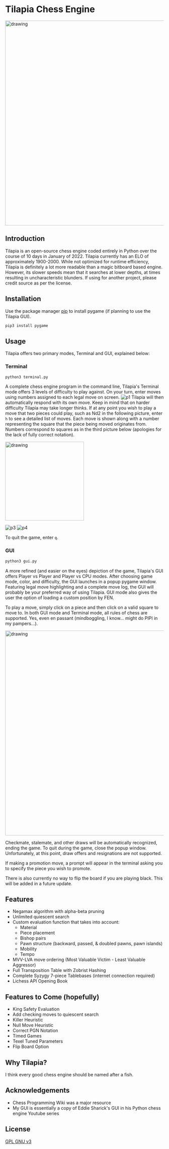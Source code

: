 # Tilapia Chess Engine

<img src="https://static.wikia.nocookie.net/animalcrossing/images/8/8a/Tilapia.jpg/revision/latest?cb=20200519030338" alt="drawing" width="650"/>

## Introduction

Tilapia is an open-source chess engine coded entirely in Python over the course of 10 days in January of 2022. Tilapia currently has an ELO of approximately 1900-2000. While not optimized for runtime efficiency, Tilapia is definitely a lot more readable than a magic bitboard based engine. However, its slower speeds mean that it searches at lower depths, at times resulting in uncharacteristic blunders. If using for another project, please credit source as per the license. 

## Installation

Use the package manager [pip](https://pip.pypa.io/en/stable/) to install pygame (if planning to use the Tilapia GUI).
```bash
pip3 install pygame
```

## Usage

Tilapia offers two primary modes, Terminal and GUI, explained below:

### Terminal
```bash
python3 terminal.py
```
A complete chess engine program in the command line, Tilapia's Terminal mode offers 3 levels of difficulty to play against. On your turn, enter moves using 
numbers assigned to each legal move on screen.
![p1](https://i.imgur.com/VcDU8sD.png)
Tilapia will then automatically respond with its own move. Keep in mind that on harder difficulty Tilapia may take longer thinks. If at any point you wish to play a move that two pieces could play, such as Nd2 in the following picture, enter `h` to see a detailed list of moves. Each move is shown along with a number representing the square that the piece being moved originates from. Numbers correspond to squares as in the third picture below (apologies for the lack of fully correct notation).

<img src="https://i.imgur.com/LQi394K.png" alt="drawing" width="250"/>

![p3](https://i.imgur.com/0nJnx5T.png)
![p4](https://i.stack.imgur.com/PFAvF.png)

To quit the game, enter `q`.

### GUI
```bash
python3 gui.py
```
A more refined (and easier on the eyes) depiction of the game, Tilapia's GUI offers Player vs Player and Player vs CPU modes. After choosing game mode, color, and difficulty, the GUI launches in a popup pygame window. Featuring legal move highlighting and a complete move log, the GUI will probably be your preferred way of using Tilapia. GUI mode also gives the user the option of loading a custom position by FEN.

To play a move, simply click on a piece and then click on a valid square to move to. In both GUI mode and Terminal mode, all rules of chess are supported. Yes, even en passant (mindboggling, I know... might do PIPI in my pampers...). 

<img src="https://i.imgur.com/06Y4lxy.png" alt="drawing" width="650"/>

Checkmate, stalemate, and other draws will be automatically recognized, ending the game. To quit during the game, close the popup window. Unfortunately, at this point, draw offers and resignations are not supported.

If making a promotion move, a prompt will appear in the terminal asking you to specify the piece you wish to promote.

There is also currently no way to flip the board if you are playing black. This will be added in a future update.

## Features
- Negamax algorithm with alpha-beta pruning
- Unlimited quiescent search
- Custom evaluation function that takes into account:
  - Material
  - Piece placement
  - Bishop pairs
  - Pawn structure (backward, passed, & doubled pawns, pawn islands)
  - Mobility
  - Tempo
- MVV-LVA move ordering (Most Valuable Victim - Least Valuable Aggressor)
- Full Transposition Table with Zobrist Hashing
- Complete Syzygy 7-piece Tablebases (internet connection required)
- Lichess API Opening Book

## Features to Come (hopefully)
- King Safety Evaluation
- Add checking moves to quiescent search
- Killer Heuristic
- Null Move Heuristic
- Correct PGN Notation
- Timed Games
- Texel Tuned Parameters
- Flip Board Option


## Why Tilapia?
I think every good chess engine should be named after a fish.

## Acknowledgements
- Chess Programming Wiki was a major resource
- My GUI is essentially a copy of Eddie Sharick's GUI in his Python chess engine Youtube series

## License
[GPL GNU v3](https://www.gnu.org/licenses/gpl-3.0.en.html)

